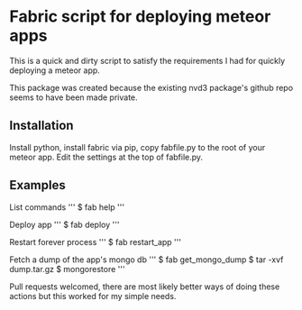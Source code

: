 # Fabric script for deploying meteor apps

This is a quick and dirty script to satisfy the requirements I had for quickly deploying a meteor app.



This package was created because the existing nvd3 package's github repo seems to have been made private.

## Installation

Install python, install fabric via pip, copy fabfile.py to the root of your meteor app.  Edit the settings at the top of fabfile.py.

## Examples

List commands
'''
$ fab help
'''

Deploy app
'''
$ fab deploy
'''

Restart forever process
'''
$ fab restart_app
'''

Fetch a dump of the app's mongo db
'''
$ fab get_mongo_dump
$ tar -xvf dump.tar.gz
$ mongorestore
'''

Pull requests welcomed, there are most likely better ways of doing these actions but this worked for my simple needs.